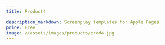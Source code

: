 ```yaml
---
title: Product4

description_markdown: Screenplay templates for Apple Pages
price: Free
image: //assets/images/products/prod4.jpg
---
```

